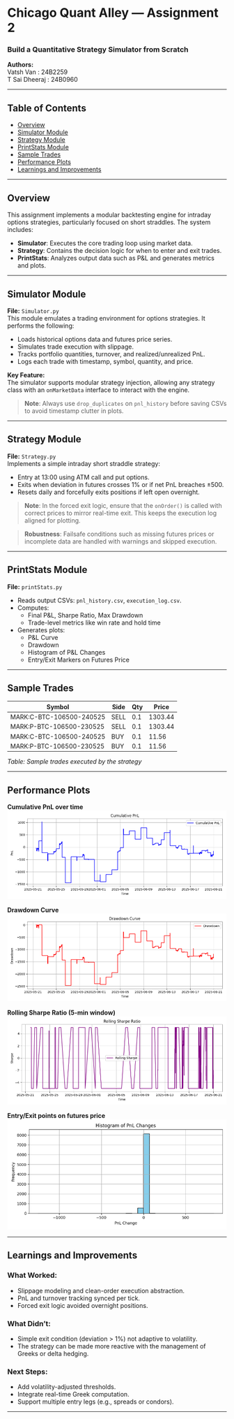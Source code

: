 # Chicago Quant Alley — Assignment 2
### Build a Quantitative Strategy Simulator from Scratch

**Authors:**  
Vatsh Van : 24B2259  
T Sai Dheeraj : 24B0960  

---

## Table of Contents
- [Overview](#overview)
- [Simulator Module](#simulator-module)
- [Strategy Module](#strategy-module)
- [PrintStats Module](#printstats-module)
- [Sample Trades](#sample-trades)
- [Performance Plots](#performance-plots)
- [Learnings and Improvements](#learnings-and-improvements)

---

## Overview
This assignment implements a modular backtesting engine for intraday options strategies, particularly focused on short straddles. The system includes:

- **Simulator**: Executes the core trading loop using market data.
- **Strategy**: Contains the decision logic for when to enter and exit trades.
- **PrintStats**: Analyzes output data such as P&L and generates metrics and plots.

---

## Simulator Module
**File:** `Simulator.py`  
This module emulates a trading environment for options strategies. It performs the following:

- Loads historical options data and futures price series.
- Simulates trade execution with slippage.
- Tracks portfolio quantities, turnover, and realized/unrealized PnL.
- Logs each trade with timestamp, symbol, quantity, and price.

**Key Feature:**  
The simulator supports modular strategy injection, allowing any strategy class with an `onMarketData` interface to interact with the engine.

> **Note**: Always use `drop_duplicates` on `pnl_history` before saving CSVs to avoid timestamp clutter in plots.

---

## Strategy Module
**File:** `Strategy.py`  
Implements a simple intraday short straddle strategy:

- Entry at 13:00 using ATM call and put options.
- Exits when deviation in futures crosses 1% or if net PnL breaches ±500.
- Resets daily and forcefully exits positions if left open overnight.

> **Note**: In the forced exit logic, ensure that the `onOrder()` is called with correct prices to mirror real-time exit. This keeps the execution log aligned for plotting.

> **Robustness**: Failsafe conditions such as missing futures prices or incomplete data are handled with warnings and skipped execution.

---

## PrintStats Module
**File:** `printStats.py`

- Reads output CSVs: `pnl_history.csv`, `execution_log.csv`.
- Computes:
  - Final P&L, Sharpe Ratio, Max Drawdown
  - Trade-level metrics like win rate and hold time
- Generates plots:
  - P&L Curve
  - Drawdown
  - Histogram of P&L Changes
  - Entry/Exit Markers on Futures Price

---

## Sample Trades

| Symbol                        | Side | Qty | Price  |
|------------------------------|------|-----|--------|
| MARK:C-BTC-106500-240525     | SELL | 0.1 | 1303.44 |
| MARK:P-BTC-106500-230525     | SELL | 0.1 | 1303.44 |
| MARK:C-BTC-106500-240525     | BUY  | 0.1 | 11.56  |
| MARK:P-BTC-106500-230525     | BUY  | 0.1 | 11.56  |

*Table: Sample trades executed by the strategy*

---

## Performance Plots

**Cumulative PnL over time**  
![PnL Curve](stats/pnl_curve.png)

**Drawdown Curve**  
![Drawdown Curve](stats/drawdown_curve.png)

**Rolling Sharpe Ratio (5-min window)**  
![Rolling Sharpe](stats/rolling_sharpe.png)

**Entry/Exit points on futures price**  
![Entry Exit Points](stats/pnl_histogram.png)

---

## Learnings and Improvements

### What Worked:
- Slippage modeling and clean-order execution abstraction.
- PnL and turnover tracking synced per tick.
- Forced exit logic avoided overnight positions.

### What Didn’t:
- Simple exit condition (deviation > 1%) not adaptive to volatility.
- The strategy can be made more reactive with the management of Greeks or delta hedging.

### Next Steps:
- Add volatility-adjusted thresholds.
- Integrate real-time Greek computation.
- Support multiple entry legs (e.g., spreads or condors).

---

